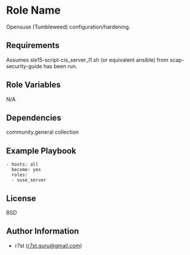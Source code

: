 Role Name
=========

Opensuse (Tumbleweed) configuration/hardening.

Requirements
------------

Assumes sle15-script-cis_server_l1.sh (or equivalent ansible) from scap-security-guide has been run.

Role Variables
--------------

N/A

Dependencies
------------

community.general collection

Example Playbook
----------------

    - hosts: all
      become: yes
      roles:
      - suse_server

License
-------

BSD

Author Information
------------------

- r7st (r7st.guru@gmail.com)
